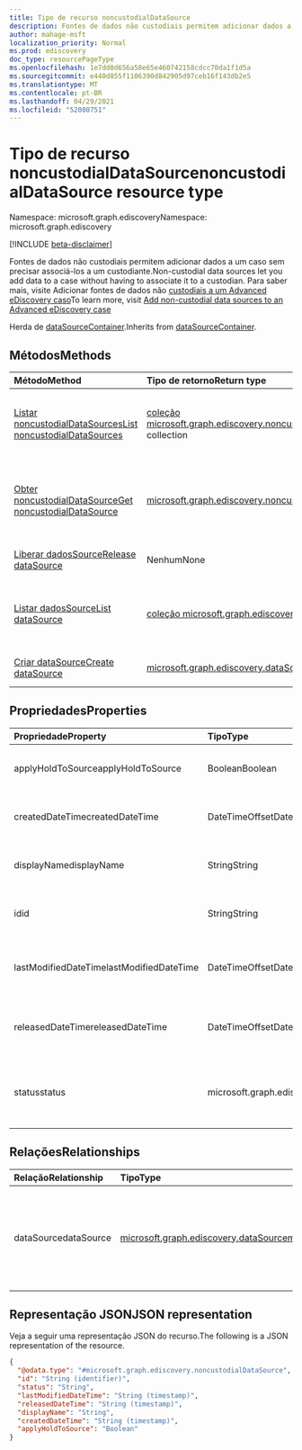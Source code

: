 ```yaml
---
title: Tipo de recurso noncustodialDataSource
description: Fontes de dados não custodiais permitem adicionar dados a um caso sem precisar associá-los a um custodiante
author: mahage-msft
localization_priority: Normal
ms.prod: ediscovery
doc_type: resourcePageType
ms.openlocfilehash: 1e7dd0d656a58e65e460742158cdcc70da1f1d5a
ms.sourcegitcommit: e440d855f1106390d842905d97ceb16f143db2e5
ms.translationtype: MT
ms.contentlocale: pt-BR
ms.lasthandoff: 04/29/2021
ms.locfileid: "52080751"
---
```

# <a name="noncustodialdatasource-resource-type"></a><span data-ttu-id="86962-103">Tipo de recurso noncustodialDataSource</span><span class="sxs-lookup"><span data-stu-id="86962-103">noncustodialDataSource resource type</span></span>

<span data-ttu-id="86962-104">Namespace: microsoft.graph.ediscovery</span><span class="sxs-lookup"><span data-stu-id="86962-104">Namespace: microsoft.graph.ediscovery</span></span>

[!INCLUDE [beta-disclaimer](../../includes/beta-disclaimer.md)]

<span data-ttu-id="86962-105">Fontes de dados não custodiais permitem adicionar dados a um caso sem precisar associá-los a um custodiante.</span><span class="sxs-lookup"><span data-stu-id="86962-105">Non-custodial data sources let you add data to a case without having to associate it to a custodian.</span></span> <span data-ttu-id="86962-106">Para saber mais, visite Adicionar fontes de dados não [custodiais a um Advanced eDiscovery caso](https://docs.microsoft.com/microsoft-365/compliance/non-custodial-data-sources)</span><span class="sxs-lookup"><span data-stu-id="86962-106">To learn more, visit [Add non-custodial data sources to an Advanced eDiscovery case ](https://docs.microsoft.com/microsoft-365/compliance/non-custodial-data-sources)</span></span>

<span data-ttu-id="86962-107">Herda de [dataSourceContainer](../resources/ediscovery-datasourcecontainer.md).</span><span class="sxs-lookup"><span data-stu-id="86962-107">Inherits from [dataSourceContainer](../resources/ediscovery-datasourcecontainer.md).</span></span>

## <a name="methods"></a><span data-ttu-id="86962-108">Métodos</span><span class="sxs-lookup"><span data-stu-id="86962-108">Methods</span></span>

|<span data-ttu-id="86962-109">Método</span><span class="sxs-lookup"><span data-stu-id="86962-109">Method</span></span>|<span data-ttu-id="86962-110">Tipo de retorno</span><span class="sxs-lookup"><span data-stu-id="86962-110">Return type</span></span>|<span data-ttu-id="86962-111">Descrição</span><span class="sxs-lookup"><span data-stu-id="86962-111">Description</span></span>|
|:---|:---|:---|
|[<span data-ttu-id="86962-112">Listar noncustodialDataSources</span><span class="sxs-lookup"><span data-stu-id="86962-112">List noncustodialDataSources</span></span>](../api/ediscovery-noncustodialdatasource-list.md)|<span data-ttu-id="86962-113">[coleção microsoft.graph.ediscovery.noncustodialDataSource](../resources/ediscovery-noncustodialdatasource.md)</span><span class="sxs-lookup"><span data-stu-id="86962-113">[microsoft.graph.ediscovery.noncustodialDataSource](../resources/ediscovery-noncustodialdatasource.md) collection</span></span>|<span data-ttu-id="86962-114">Obter uma lista dos [objetos noncustodialDataSource](../resources/ediscovery-noncustodialdatasource.md) e suas propriedades.</span><span class="sxs-lookup"><span data-stu-id="86962-114">Get a list of the [noncustodialDataSource](../resources/ediscovery-noncustodialdatasource.md) objects and their properties.</span></span>|
|[<span data-ttu-id="86962-115">Obter noncustodialDataSource</span><span class="sxs-lookup"><span data-stu-id="86962-115">Get noncustodialDataSource</span></span>](../api/ediscovery-noncustodialdatasource-get.md)|[<span data-ttu-id="86962-116">microsoft.graph.ediscovery.noncustodialDataSource</span><span class="sxs-lookup"><span data-stu-id="86962-116">microsoft.graph.ediscovery.noncustodialDataSource</span></span>](../resources/ediscovery-noncustodialdatasource.md)|<span data-ttu-id="86962-117">Leia as propriedades e as relações de [um objeto noncustodialDataSource.](../resources/ediscovery-noncustodialdatasource.md)</span><span class="sxs-lookup"><span data-stu-id="86962-117">Read the properties and relationships of a [noncustodialDataSource](../resources/ediscovery-noncustodialdatasource.md) object.</span></span>|
|[<span data-ttu-id="86962-118">Liberar dadosSource</span><span class="sxs-lookup"><span data-stu-id="86962-118">Release dataSource</span></span>](../api/ediscovery-noncustodialdatasource-release.md)|<span data-ttu-id="86962-119">Nenhum</span><span class="sxs-lookup"><span data-stu-id="86962-119">None</span></span>|<span data-ttu-id="86962-120">Libera uma fonte de dados não custodiada.</span><span class="sxs-lookup"><span data-stu-id="86962-120">Releases a non-custodial data source.</span></span>|
|[<span data-ttu-id="86962-121">Listar dadosSource</span><span class="sxs-lookup"><span data-stu-id="86962-121">List dataSource</span></span>](../api/ediscovery-noncustodialdatasource-list-datasource.md)|<span data-ttu-id="86962-122">[coleção microsoft.graph.ediscovery.dataSource](../resources/ediscovery-datasource.md)</span><span class="sxs-lookup"><span data-stu-id="86962-122">[microsoft.graph.ediscovery.dataSource](../resources/ediscovery-datasource.md) collection</span></span>|<span data-ttu-id="86962-123">Obter os recursos dataSource da propriedade de navegação dataSource.</span><span class="sxs-lookup"><span data-stu-id="86962-123">Get the dataSource resources from the dataSource navigation property.</span></span>|
|[<span data-ttu-id="86962-124">Criar dataSource</span><span class="sxs-lookup"><span data-stu-id="86962-124">Create dataSource</span></span>](../api/ediscovery-noncustodialdatasource-post.md)|[<span data-ttu-id="86962-125">microsoft.graph.ediscovery.dataSource</span><span class="sxs-lookup"><span data-stu-id="86962-125">microsoft.graph.ediscovery.dataSource</span></span>](../resources/ediscovery-datasource.md)|<span data-ttu-id="86962-126">Crie um novo objeto dataSource.</span><span class="sxs-lookup"><span data-stu-id="86962-126">Create a new dataSource object.</span></span>|

## <a name="properties"></a><span data-ttu-id="86962-127">Propriedades</span><span class="sxs-lookup"><span data-stu-id="86962-127">Properties</span></span>

|<span data-ttu-id="86962-128">Propriedade</span><span class="sxs-lookup"><span data-stu-id="86962-128">Property</span></span>|<span data-ttu-id="86962-129">Tipo</span><span class="sxs-lookup"><span data-stu-id="86962-129">Type</span></span>|<span data-ttu-id="86962-130">Descrição</span><span class="sxs-lookup"><span data-stu-id="86962-130">Description</span></span>|
|:---|:---|:---|
|<span data-ttu-id="86962-131">applyHoldToSource</span><span class="sxs-lookup"><span data-stu-id="86962-131">applyHoldToSource</span></span>|<span data-ttu-id="86962-132">Boolean</span><span class="sxs-lookup"><span data-stu-id="86962-132">Boolean</span></span>|<span data-ttu-id="86962-133">Indica se a espera é aplicada à fonte de dados não custodial (como caixa de correio ou site).</span><span class="sxs-lookup"><span data-stu-id="86962-133">Indicates if hold is applied to non-custodial data source (such as mailbox or site).</span></span>|
|<span data-ttu-id="86962-134">createdDateTime</span><span class="sxs-lookup"><span data-stu-id="86962-134">createdDateTime</span></span>|<span data-ttu-id="86962-135">DateTimeOffset</span><span class="sxs-lookup"><span data-stu-id="86962-135">DateTimeOffset</span></span>|<span data-ttu-id="86962-136">Data e hora criadas do nonCustodialDataSource.</span><span class="sxs-lookup"><span data-stu-id="86962-136">Created date and time of the nonCustodialDataSource.</span></span> <span data-ttu-id="86962-137">Herdado [de microsoft.graph.ediscovery.dataSourceContainer](../resources/ediscovery-datasourcecontainer.md).</span><span class="sxs-lookup"><span data-stu-id="86962-137">Inherited from [microsoft.graph.ediscovery.dataSourceContainer](../resources/ediscovery-datasourcecontainer.md).</span></span>|
|<span data-ttu-id="86962-138">displayName</span><span class="sxs-lookup"><span data-stu-id="86962-138">displayName</span></span>|<span data-ttu-id="86962-139">String</span><span class="sxs-lookup"><span data-stu-id="86962-139">String</span></span>|<span data-ttu-id="86962-140">Nome de exibição do noncustodialDataSource.</span><span class="sxs-lookup"><span data-stu-id="86962-140">Display name of the noncustodialDataSource.</span></span> <span data-ttu-id="86962-141">Herdado [de microsoft.graph.ediscovery.dataSourceContainer](../resources/ediscovery-datasourcecontainer.md).</span><span class="sxs-lookup"><span data-stu-id="86962-141">Inherited from [microsoft.graph.ediscovery.dataSourceContainer](../resources/ediscovery-datasourcecontainer.md).</span></span>|
|<span data-ttu-id="86962-142">id</span><span class="sxs-lookup"><span data-stu-id="86962-142">id</span></span>|<span data-ttu-id="86962-143">String</span><span class="sxs-lookup"><span data-stu-id="86962-143">String</span></span>|<span data-ttu-id="86962-144">Identificador exclusivo do nonCustodialDataSource.</span><span class="sxs-lookup"><span data-stu-id="86962-144">Unique identifier of the nonCustodialDataSource.</span></span> <span data-ttu-id="86962-145">Herdado da [entidade](../resources/entity.md).</span><span class="sxs-lookup"><span data-stu-id="86962-145">Inherited from [entity](../resources/entity.md).</span></span>|
|<span data-ttu-id="86962-146">lastModifiedDateTime</span><span class="sxs-lookup"><span data-stu-id="86962-146">lastModifiedDateTime</span></span>|<span data-ttu-id="86962-147">DateTimeOffset</span><span class="sxs-lookup"><span data-stu-id="86962-147">DateTimeOffset</span></span>|<span data-ttu-id="86962-148">Data e hora da última modificação do nonCustodialDataSource.</span><span class="sxs-lookup"><span data-stu-id="86962-148">Last modified date and time of the nonCustodialDataSource.</span></span> <span data-ttu-id="86962-149">Herdado [de microsoft.graph.ediscovery.dataSourceContainer](../resources/ediscovery-datasourcecontainer.md).</span><span class="sxs-lookup"><span data-stu-id="86962-149">Inherited from [microsoft.graph.ediscovery.dataSourceContainer](../resources/ediscovery-datasourcecontainer.md).</span></span>|
|<span data-ttu-id="86962-150">releasedDateTime</span><span class="sxs-lookup"><span data-stu-id="86962-150">releasedDateTime</span></span>|<span data-ttu-id="86962-151">DateTimeOffset</span><span class="sxs-lookup"><span data-stu-id="86962-151">DateTimeOffset</span></span>|<span data-ttu-id="86962-152">Data e hora em que o nonCustodialDataSource foi liberado do caso.</span><span class="sxs-lookup"><span data-stu-id="86962-152">Date and time that the nonCustodialDataSource was released from the case.</span></span> <span data-ttu-id="86962-153">Herdado [de microsoft.graph.ediscovery.dataSourceContainer](../resources/ediscovery-datasourcecontainer.md).</span><span class="sxs-lookup"><span data-stu-id="86962-153">Inherited from [microsoft.graph.ediscovery.dataSourceContainer](../resources/ediscovery-datasourcecontainer.md).</span></span>|
|<span data-ttu-id="86962-154">status</span><span class="sxs-lookup"><span data-stu-id="86962-154">status</span></span>|<span data-ttu-id="86962-155">microsoft.graph.ediscovery.dataSourceContainerStatus</span><span class="sxs-lookup"><span data-stu-id="86962-155">microsoft.graph.ediscovery.dataSourceContainerStatus</span></span>|<span data-ttu-id="86962-156">Status mais recente do nonCustodialDataSource.</span><span class="sxs-lookup"><span data-stu-id="86962-156">Latest status of the nonCustodialDataSource.</span></span> <span data-ttu-id="86962-157">Herdado [de microsoft.graph.ediscovery.dataSourceContainer](../resources/ediscovery-datasourcecontainer.md).</span><span class="sxs-lookup"><span data-stu-id="86962-157">Inherited from [microsoft.graph.ediscovery.dataSourceContainer](../resources/ediscovery-datasourcecontainer.md).</span></span> <span data-ttu-id="86962-158">Os valores possíveis são: `Active`, `Released`.</span><span class="sxs-lookup"><span data-stu-id="86962-158">Possible values are: `Active`, `Released`.</span></span>|

## <a name="relationships"></a><span data-ttu-id="86962-159">Relações</span><span class="sxs-lookup"><span data-stu-id="86962-159">Relationships</span></span>

|<span data-ttu-id="86962-160">Relação</span><span class="sxs-lookup"><span data-stu-id="86962-160">Relationship</span></span>|<span data-ttu-id="86962-161">Tipo</span><span class="sxs-lookup"><span data-stu-id="86962-161">Type</span></span>|<span data-ttu-id="86962-162">Descrição</span><span class="sxs-lookup"><span data-stu-id="86962-162">Description</span></span>|
|:---|:---|:---|
|<span data-ttu-id="86962-163">dataSource</span><span class="sxs-lookup"><span data-stu-id="86962-163">dataSource</span></span>|[<span data-ttu-id="86962-164">microsoft.graph.ediscovery.dataSource</span><span class="sxs-lookup"><span data-stu-id="86962-164">microsoft.graph.ediscovery.dataSource</span></span>](../resources/ediscovery-datasource.md)|<span data-ttu-id="86962-165">Fonte de usuário ou SharePoint de dados do site como fonte de dados não custodiada.</span><span class="sxs-lookup"><span data-stu-id="86962-165">User source or SharePoint site data source as non-custodial data source.</span></span>|

## <a name="json-representation"></a><span data-ttu-id="86962-166">Representação JSON</span><span class="sxs-lookup"><span data-stu-id="86962-166">JSON representation</span></span>

<span data-ttu-id="86962-167">Veja a seguir uma representação JSON do recurso.</span><span class="sxs-lookup"><span data-stu-id="86962-167">The following is a JSON representation of the resource.</span></span>
<!-- {
  "blockType": "resource",
  "keyProperty": "id",
  "@odata.type": "microsoft.graph.ediscovery.noncustodialDataSource",
  "baseType": "microsoft.graph.ediscovery.dataSourceContainer",
  "openType": false
}
-->

``` json
{
  "@odata.type": "#microsoft.graph.ediscovery.noncustodialDataSource",
  "id": "String (identifier)",
  "status": "String",
  "lastModifiedDateTime": "String (timestamp)",
  "releasedDateTime": "String (timestamp)",
  "displayName": "String",
  "createdDateTime": "String (timestamp)",
  "applyHoldToSource": "Boolean"
}
```
